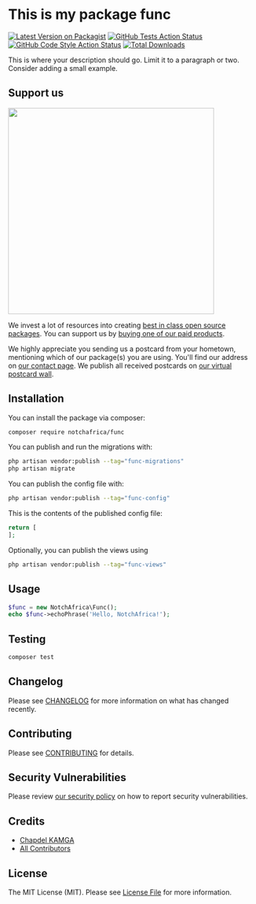 # This is my package func

[![Latest Version on Packagist](https://img.shields.io/packagist/v/notchafrica/func.svg?style=flat-square)](https://packagist.org/packages/notchafrica/func)
[![GitHub Tests Action Status](https://img.shields.io/github/actions/workflow/status/notchafrica/func/run-tests.yml?branch=main&label=tests&style=flat-square)](https://github.com/notchafrica/func/actions?query=workflow%3Arun-tests+branch%3Amain)
[![GitHub Code Style Action Status](https://img.shields.io/github/actions/workflow/status/notchafrica/func/fix-php-code-style-issues.yml?branch=main&label=code%20style&style=flat-square)](https://github.com/notchafrica/func/actions?query=workflow%3A"Fix+PHP+code+style+issues"+branch%3Amain)
[![Total Downloads](https://img.shields.io/packagist/dt/notchafrica/func.svg?style=flat-square)](https://packagist.org/packages/notchafrica/func)

This is where your description should go. Limit it to a paragraph or two. Consider adding a small example.

## Support us

[<img src="https://github-ads.s3.eu-central-1.amazonaws.com/func.jpg?t=1" width="419px" />](https://spatie.be/github-ad-click/func)

We invest a lot of resources into creating [best in class open source packages](https://spatie.be/open-source). You can support us by [buying one of our paid products](https://spatie.be/open-source/support-us).

We highly appreciate you sending us a postcard from your hometown, mentioning which of our package(s) you are using. You'll find our address on [our contact page](https://spatie.be/about-us). We publish all received postcards on [our virtual postcard wall](https://spatie.be/open-source/postcards).

## Installation

You can install the package via composer:

```bash
composer require notchafrica/func
```

You can publish and run the migrations with:

```bash
php artisan vendor:publish --tag="func-migrations"
php artisan migrate
```

You can publish the config file with:

```bash
php artisan vendor:publish --tag="func-config"
```

This is the contents of the published config file:

```php
return [
];
```

Optionally, you can publish the views using

```bash
php artisan vendor:publish --tag="func-views"
```

## Usage

```php
$func = new NotchAfrica\Func();
echo $func->echoPhrase('Hello, NotchAfrica!');
```

## Testing

```bash
composer test
```

## Changelog

Please see [CHANGELOG](CHANGELOG.md) for more information on what has changed recently.

## Contributing

Please see [CONTRIBUTING](CONTRIBUTING.md) for details.

## Security Vulnerabilities

Please review [our security policy](../../security/policy) on how to report security vulnerabilities.

## Credits

- [Chapdel KAMGA](https://github.com/chapdel)
- [All Contributors](../../contributors)

## License

The MIT License (MIT). Please see [License File](LICENSE.md) for more information.
